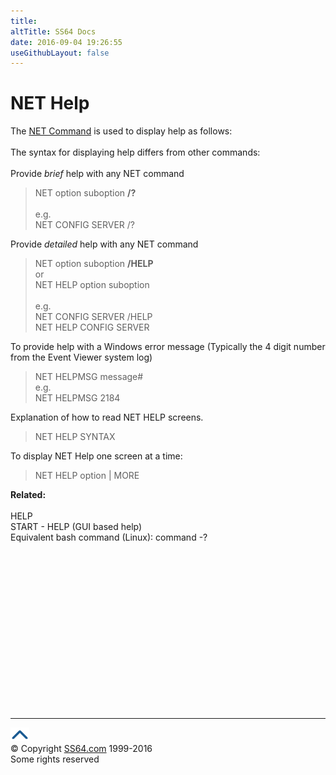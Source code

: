 ```yaml
---
title:
altTitle: SS64 Docs
date: 2016-09-04 19:26:55
useGithubLayout: false
---
```

<!-- #BeginLibraryItem "/Library/head_nt.lbi" --><!-- #EndLibraryItem --><h1>NET Help </h1> 
<p>The <a href="net.html">NET Command</a> is used to display help 
  as follows: <br>
  <br>
  The syntax for displaying help differs from other  commands:<br>
  <br>
  Provide <i>brief</i> help with any NET command</p>
<blockquote>
  <p>NET option suboption <b>/?</b><br>
    <br>
    e.g. <br>
    NET CONFIG SERVER /? </p>
</blockquote>
<p>Provide <i>detailed</i> help with any NET command </p>
<blockquote>
  <p>NET option suboption <b>/HELP </b><br>
    or<br>
    NET HELP option suboption<br>
    <br>
    e.g. <br>
    NET CONFIG SERVER /HELP<br>
    NET HELP CONFIG SERVER</p>
</blockquote>
<p>To provide help with a Windows error message (Typically the 4 
  digit number from the Event Viewer system log)</p>
<blockquote>
  <p>NET HELPMSG message#<br>
    e.g.<br>
    NET HELPMSG 2184 </p>
</blockquote>
<p>Explanation of how to read NET HELP screens.</p>
<blockquote>
  <p>NET HELP SYNTAX </p>
</blockquote>
<p>To display NET Help one screen at a time:</p>
<blockquote>
  <p>NET HELP option | MORE </p>
</blockquote>
<p> <b>Related:<br>
  </b> <br>
  HELP<br>
  START - HELP (GUI based help)<br>
  Equivalent bash command (Linux): command -?</p><!-- #BeginLibraryItem "/Library/foot_nt.lbi" --><p>
<!-- windows300 -->
<ins class="adsbygoogle" style="display:inline-block;width:300px;height:250px" data-ad-client="ca-pub-6140977852749469" data-ad-slot="7649547908"></ins>
<script>
(adsbygoogle = window.adsbygoogle || []).push({});
</script></p>
<hr>
<div id="bl" class="footer"><a href="net_help.html#"><img src="../images/top.png" width="30" height="22" alt="Back to the Top"></a></div>
<div id="br" class="footer, tagline">© Copyright <a href="http://ss64.com/">SS64.com</a> 1999-2016<br>
Some rights reserved</div><!-- #EndLibraryItem -->

